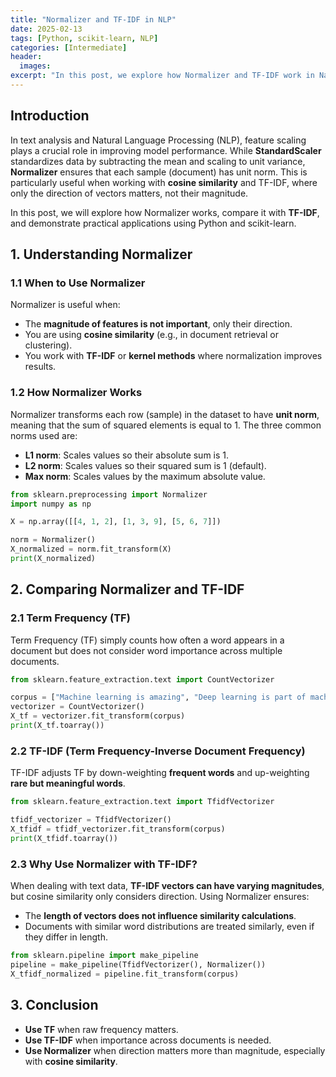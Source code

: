```yaml
---
title: "Normalizer and TF-IDF in NLP"
date: 2025-02-13
tags: [Python, scikit-learn, NLP]
categories: [Intermediate]
header:
  images:
excerpt: "In this post, we explore how Normalizer and TF-IDF work in Natural Language Processing, focusing on their differences and when to use them."
---
```


## Introduction

In text analysis and Natural Language Processing (NLP), feature scaling plays a crucial role in improving model performance. While **StandardScaler** standardizes data by subtracting the mean and scaling to unit variance, **Normalizer** ensures that each sample (document) has unit norm. This is particularly useful when working with **cosine similarity** and TF-IDF, where only the direction of vectors matters, not their magnitude.

In this post, we will explore how Normalizer works, compare it with **TF-IDF**, and demonstrate practical applications using Python and scikit-learn.

## 1. Understanding Normalizer

### 1.1 When to Use Normalizer

Normalizer is useful when:
- The **magnitude of features is not important**, only their direction.
- You are using **cosine similarity** (e.g., in document retrieval or clustering).
- You work with **TF-IDF** or **kernel methods** where normalization improves results.

### 1.2 How Normalizer Works

Normalizer transforms each row (sample) in the dataset to have **unit norm**, meaning that the sum of squared elements is equal to 1. The three common norms used are:
- **L1 norm**: Scales values so their absolute sum is 1.
- **L2 norm**: Scales values so their squared sum is 1 (default).
- **Max norm**: Scales values by the maximum absolute value.

```python
from sklearn.preprocessing import Normalizer
import numpy as np

X = np.array([[4, 1, 2], [1, 3, 9], [5, 6, 7]])

norm = Normalizer()
X_normalized = norm.fit_transform(X)
print(X_normalized)
```

## 2. Comparing Normalizer and TF-IDF

### 2.1 Term Frequency (TF)

Term Frequency (TF) simply counts how often a word appears in a document but does not consider word importance across multiple documents.

```python
from sklearn.feature_extraction.text import CountVectorizer

corpus = ["Machine learning is amazing", "Deep learning is part of machine learning"]
vectorizer = CountVectorizer()
X_tf = vectorizer.fit_transform(corpus)
print(X_tf.toarray())
```

### 2.2 TF-IDF (Term Frequency-Inverse Document Frequency)

TF-IDF adjusts TF by down-weighting **frequent words** and up-weighting **rare but meaningful words**.

```python
from sklearn.feature_extraction.text import TfidfVectorizer

tfidf_vectorizer = TfidfVectorizer()
X_tfidf = tfidf_vectorizer.fit_transform(corpus)
print(X_tfidf.toarray())
```

### 2.3 Why Use Normalizer with TF-IDF?

When dealing with text data, **TF-IDF vectors can have varying magnitudes**, but cosine similarity only considers direction. Using Normalizer ensures:
- The **length of vectors does not influence similarity calculations**.
- Documents with similar word distributions are treated similarly, even if they differ in length.

```python
from sklearn.pipeline import make_pipeline
pipeline = make_pipeline(TfidfVectorizer(), Normalizer())
X_tfidf_normalized = pipeline.fit_transform(corpus)
```

## 3. Conclusion

- **Use TF** when raw frequency matters.
- **Use TF-IDF** when importance across documents is needed.
- **Use Normalizer** when direction matters more than magnitude, especially with **cosine similarity**.
